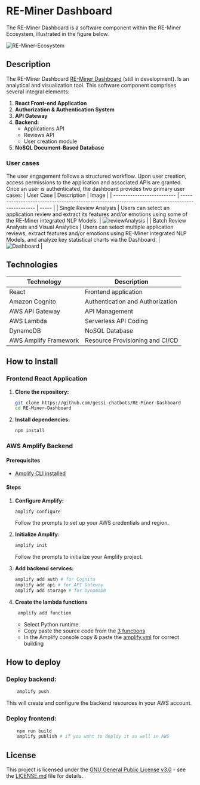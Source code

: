 # RE-Miner Dashboard

The RE-Miner Dashboard is a software component within the RE-Miner Ecosystem, illustrated in the figure below.

![RE-Miner-Ecosystem](https://github.com/gessi-chatbots/RE-Miner-Dashboard/assets/55029168/08cfdc74-1154-4ea0-a2de-2cab3786845d)

## Description

The RE-Miner Dashboard [RE-Miner Dashboard](https://uat.reminer-app) (still in development). Is an analytical and visualization tool. This software component comprises several integral elements:

1. **React Front-end Application**
2. **Authorization & Authentication System**
3. **API Gateway**
4. **Backend:**
    - Applications API
    - Reviews API
    - User creation module
5. **NoSQL Document-Based Database**

### User cases

The user engagement follows a structured workflow. Upon user creation, access permissions to the application and associated APIs are granted. Once an user is authenticated, the dashboard provides two primary user cases:
| User Case                  | Description                                                                                     | Image |
| -------------------------- | ----------------------------------------------------------------------------------------------- | ----- |
| Single Review Analysis     | Users can select an application review and extract its features and/or emotions using some of the RE-Miner integrated NLP Models.                | ![reviewAnalysis](https://github.com/gessi-chatbots/RE-Miner-Dashboard/assets/55029168/6276bd65-57f4-41c4-b460-07ed9526c118.png) |
| Batch Review Analysis and Visual Analytics | Users can select multiple application reviews, extract features and/or emotions using RE-Miner integrated NLP Models, and analyze key statistical charts via the Dashboard. | ![Dashboard](https://github.com/gessi-chatbots/RE-Miner-Dashboard/assets/55029168/dd505437-d8c9-4c89-a000-504873558d60.png)  |

## Technologies
| Technology                 | Description                               |
| -------------------------- | ----------------------------------------- |
| React                      | Frontend application                      |
| Amazon Cognito             | Authentication and Authorization          |
| AWS API Gateway            | API Management                            |
| AWS Lambda                 | Serverless API Coding                     |
| DynamoDB                   | NoSQL Database                            |
| AWS Amplify Framework      | Resource Provisioning and CI/CD           |

## How to Install
### Frontend React Application

1. **Clone the repository:**

    ```bash
    git clone https://github.com/gessi-chatbots/RE-Miner-Dashboard
    cd RE-Miner-Dashboard
    ```

2. **Install dependencies:**

    ```bash
    npm install
    ```

### AWS Amplify Backend

#### Prerequisites

- [Amplify CLI installed](https://docs.amplify.aws/cli/start/install)

#### Steps

1. **Configure Amplify:**

    ```bash
    amplify configure
    ```

    Follow the prompts to set up your AWS credentials and region.

2. **Initialize Amplify:**

    ```bash
    amplify init
    ```

    Follow the prompts to initialize your Amplify project.

3. **Add backend services:**

    ```bash
    amplify add auth # for Cognito
    amplify add api # for API Gateway
    amplify add storage # for DynamoDB
    ```
4. **Create the lambda functions**
   ```bash
    amplify add function
   ```
   - Select Python runtime.
   - Copy paste the source code from the [3 functions](/amplify/backend/function)
   - In the Amplify console copy & paste the [amplify.yml](amplify.yml) for correct building

## How to deploy
### **Deploy backend:**

```bash
    amplify push
```

This will create and configure the backend resources in your AWS account.
    
### **Deploy frontend:**

```bash
    npm run build
    amplify publish # if you want to deploy it as well in AWS
```
## License
This project is licensed under the [GNU General Public License v3.0](https://www.gnu.org/licenses/gpl-3.0.html) - see the [LICENSE.md](LICENSE.md) file for details.



